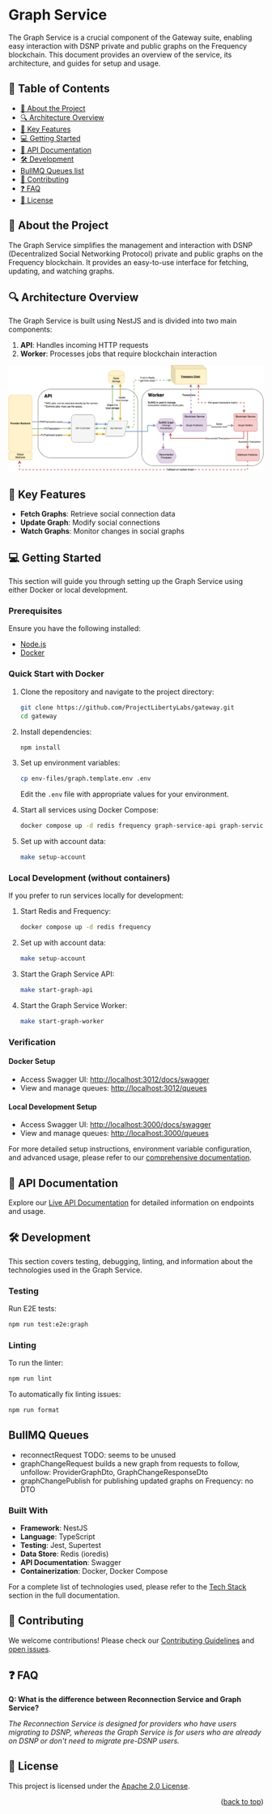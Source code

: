 # Graph Service

The Graph Service is a crucial component of the Gateway suite, enabling easy interaction with DSNP private and public
graphs on the Frequency blockchain. This document provides an overview of the service, its architecture, and guides for
setup and usage.

## 📗 Table of Contents

- [📖 About the Project](#about-project)
- [🔍 Architecture Overview](#architecture-overview)
- [🔑 Key Features](#key-features)
- [💻 Getting Started](#getting-started)
- [🚀 API Documentation](#api-documentation)
- [🛠 Development](#development)
- [BullMQ Queues list](#bullmq-queues)
- [🤝 Contributing](#contributing)
- [❓ FAQ](#faq)
- [📝 License](#license)

## 📖 About the Project <a name="about-project"></a>

The Graph Service simplifies the management and interaction with DSNP (Decentralized Social Networking Protocol) private
and public graphs on the Frequency blockchain. It provides an easy-to-use interface for fetching, updating, and watching
graphs.

## 🔍 Architecture Overview <a name="architecture-overview"></a>

The Graph Service is built using NestJS and is divided into two main components:

1. **API**: Handles incoming HTTP requests
2. **Worker**: Processes jobs that require blockchain interaction

![Gateway Graph Service Architecture](./graph_service_arch.drawio.png)

## 🔑 Key Features <a name="key-features"></a>

- **Fetch Graphs**: Retrieve social connection data
- **Update Graph**: Modify social connections
- **Watch Graphs**: Monitor changes in social graphs

## 💻 Getting Started <a name="getting-started"></a>

This section will guide you through setting up the Graph Service using either Docker or local development.

### Prerequisites

Ensure you have the following installed:

- [Node.js](https://nodejs.org)
- [Docker](https://docs.docker.com/get-docker/)

### Quick Start with Docker

1. Clone the repository and navigate to the project directory:

   ```bash
   git clone https://github.com/ProjectLibertyLabs/gateway.git
   cd gateway
   ```

2. Install dependencies:

   ```bash
   npm install
   ```

3. Set up environment variables:

   ```bash
   cp env-files/graph.template.env .env
   ```

   Edit the `.env` file with appropriate values for your environment.

4. Start all services using Docker Compose:

   ```bash
   docker compose up -d redis frequency graph-service-api graph-service-worker
   ```

5. Set up with account data:
   ```bash
   make setup-account
   ```

### Local Development (without containers)

If you prefer to run services locally for development:

1. Start Redis and Frequency:

   ```bash
   docker compose up -d redis frequency
   ```

2. Set up with account data:

   ```bash
   make setup-account
   ```

3. Start the Graph Service API:

   ```bash
   make start-graph-api
   ```

4. Start the Graph Service Worker:
   ```bash
   make start-graph-worker
   ```

### Verification

#### Docker Setup

- Access Swagger UI: [http://localhost:3012/docs/swagger](http://localhost:3012/docs/swagger)
- View and manage queues: [http://localhost:3012/queues](http://localhost:3012/queues)

#### Local Development Setup

- Access Swagger UI: [http://localhost:3000/docs/swagger](http://localhost:3000/docs/swagger)
- View and manage queues: [http://localhost:3000/queues](http://localhost:3000/queues)

For more detailed setup instructions, environment variable configuration, and advanced usage, please refer to
our [comprehensive documentation](#).

## 🚀 API Documentation <a name="api-documentation"></a>

Explore our [Live API Documentation](https://projectlibertylabs.github.io/gateway) for detailed information on endpoints
and usage.

## 🛠 Development <a name="development"></a>

This section covers testing, debugging, linting, and information about the technologies used in the Graph Service.

### Testing

Run E2E tests:

```bash
npm run test:e2e:graph
```

### Linting

To run the linter:

```bash
npm run lint
```

To automatically fix linting issues:

```bash
npm run format
```

## BullMQ Queues

* reconnectRequest TODO: seems to be unused
* graphChangeRequest builds a new graph from requests to follow, unfollow: ProviderGraphDto, GraphChangeResponseDto
* graphChangePublish for publishing updated graphs on Frequency: no DTO

### Built With

- **Framework**: NestJS
- **Language**: TypeScript
- **Testing**: Jest, Supertest
- **Data Store**: Redis (ioredis)
- **API Documentation**: Swagger
- **Containerization**: Docker, Docker Compose

For a complete list of technologies used, please refer to the [Tech Stack](#tech-stack) section in the full
documentation.

## 🤝 Contributing <a name="contributing"></a>

We welcome contributions! Please check our [Contributing Guidelines](./CONTRIBUTING.md)
and [open issues](https://github.com/ProjectLibertyLabs/graph-service/issues).

## ❓ FAQ <a name="faq"></a>

**Q: What is the difference between Reconnection Service and Graph Service?**

_The Reconnection Service is designed for providers who have users migrating to DSNP, whereas the Graph Service is for
users who are already on DSNP or don't need to migrate pre-DSNP users._

## 📝 License <a name="license"></a>

This project is licensed under the [Apache 2.0 License](./LICENSE).

<p align="right">(<a href="#-table-of-contents">back to top</a>)</p>
